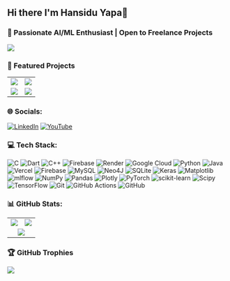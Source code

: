 ## Hi there I'm Hansidu Yapa👋
### 🤖 Passionate AI/ML Enthusiast | Open to Freelance Projects

![](https://komarev.com/ghpvc/?username=JHansiduYapa&style=for-the-badge)

### 🚀 Featured Projects
<table>
  <tr>
    <td align="center" width="50%">
      <a href="https://github.com/JHansiduYapa/Fine-Tuning-a-Small-Language-Model-for-Cypher-Query-Generation">
        <img src="https://github-readme-stats.vercel.app/api/pin/?username=JHansiduYapa&repo=Fine-Tuning-a-Small-Language-Model-for-Cypher-Query-Generation&theme=github_dark&hide_border=true" />
      </a>
    </td>
    <td align="center" width="50%">
      <a href="https://github.com/JHansiduYapa/Multi-Agent-System-for-Healthcare-Appointment-Booking">
        <img src="https://github-readme-stats.vercel.app/api/pin/?username=JHansiduYapa&repo=Multi-Agent-System-for-Healthcare-Appointment-Booking&theme=github_dark&hide_border=true" />
      </a>
    </td>
  </tr>
  <tr>
    <td align="center" width="50%">
      <a href="https://github.com/JHansiduYapa/RAG-Powered-Customer-Support-for-E-commerce">
        <img src="https://github-readme-stats.vercel.app/api/pin/?username=JHansiduYapa&repo=RAG-Powered-Customer-Support-for-E-commerce&theme=github_dark&hide_border=true" />
      </a>
    </td>
    <td align="center" width="50%">
      <a href="https://github.com/JHansiduYapa/Transformer-Model-from-Scratch">
        <img src="https://github-readme-stats.vercel.app/api/pin/?username=JHansiduYapa&repo=Transformer-Model-from-Scratch&theme=github_dark&hide_border=true" />
      </a>
    </td>
  </tr>
</table>

###  🌐 Socials:
[![LinkedIn](https://img.shields.io/badge/LinkedIn-%230077B5.svg?logo=linkedin&logoColor=white)](https://linkedin.com/in/janithhansidu) [![YouTube](https://img.shields.io/badge/YouTube-%23FF0000.svg?logo=YouTube&logoColor=white)](https://youtube.com/@JanithHansidu) 

### 💻 Tech Stack:
![C](https://img.shields.io/badge/c-%2300599C.svg?style=for-the-badge&logo=c&logoColor=white) ![Dart](https://img.shields.io/badge/dart-%230175C2.svg?style=for-the-badge&logo=dart&logoColor=white) ![C++](https://img.shields.io/badge/c++-%2300599C.svg?style=for-the-badge&logo=c%2B%2B&logoColor=white) ![Firebase](https://img.shields.io/badge/firebase-%23039BE5.svg?style=for-the-badge&logo=firebase) ![Render](https://img.shields.io/badge/Render-%46E3B7.svg?style=for-the-badge&logo=render&logoColor=white) ![Google Cloud](https://img.shields.io/badge/GoogleCloud-%234285F4.svg?style=for-the-badge&logo=google-cloud&logoColor=white) ![Python](https://img.shields.io/badge/python-3670A0?style=for-the-badge&logo=python&logoColor=ffdd54) ![Java](https://img.shields.io/badge/java-%23ED8B00.svg?style=for-the-badge&logo=openjdk&logoColor=white) ![Vercel](https://img.shields.io/badge/vercel-%23000000.svg?style=for-the-badge&logo=vercel&logoColor=white) ![Firebase](https://img.shields.io/badge/firebase-a08021?style=for-the-badge&logo=firebase&logoColor=ffcd34) ![MySQL](https://img.shields.io/badge/mysql-4479A1.svg?style=for-the-badge&logo=mysql&logoColor=white) ![Neo4J](https://img.shields.io/badge/Neo4j-008CC1?style=for-the-badge&logo=neo4j&logoColor=white) ![SQLite](https://img.shields.io/badge/sqlite-%2307405e.svg?style=for-the-badge&logo=sqlite&logoColor=white) ![Keras](https://img.shields.io/badge/Keras-%23D00000.svg?style=for-the-badge&logo=Keras&logoColor=white) ![Matplotlib](https://img.shields.io/badge/Matplotlib-%23ffffff.svg?style=for-the-badge&logo=Matplotlib&logoColor=black) ![mlflow](https://img.shields.io/badge/mlflow-%23d9ead3.svg?style=for-the-badge&logo=numpy&logoColor=blue) ![NumPy](https://img.shields.io/badge/numpy-%23013243.svg?style=for-the-badge&logo=numpy&logoColor=white) ![Pandas](https://img.shields.io/badge/pandas-%23150458.svg?style=for-the-badge&logo=pandas&logoColor=white) ![Plotly](https://img.shields.io/badge/Plotly-%233F4F75.svg?style=for-the-badge&logo=plotly&logoColor=white) ![PyTorch](https://img.shields.io/badge/PyTorch-%23EE4C2C.svg?style=for-the-badge&logo=PyTorch&logoColor=white) ![scikit-learn](https://img.shields.io/badge/scikit--learn-%23F7931E.svg?style=for-the-badge&logo=scikit-learn&logoColor=white) ![Scipy](https://img.shields.io/badge/SciPy-%230C55A5.svg?style=for-the-badge&logo=scipy&logoColor=%white) ![TensorFlow](https://img.shields.io/badge/TensorFlow-%23FF6F00.svg?style=for-the-badge&logo=TensorFlow&logoColor=white) ![Git](https://img.shields.io/badge/git-%23F05033.svg?style=for-the-badge&logo=git&logoColor=white) ![GitHub Actions](https://img.shields.io/badge/github%20actions-%232671E5.svg?style=for-the-badge&logo=githubactions&logoColor=white) ![GitHub](https://img.shields.io/badge/github-%23121011.svg?style=for-the-badge&logo=github&logoColor=white)

### 📊 GitHub Stats:
  <table>
    <tr>
      <td>
        <img src="https://github-readme-stats.vercel.app/api?username=JHansiduYapa&theme=default&hide_border=false&include_all_commits=false&count_private=true" />
      </td>
      <td>
        <img src="https://github-readme-stats.vercel.app/api/top-langs/?username=JHansiduYapa&theme=default&hide_border=false&include_all_commits=false&count_private=true&layout=compact" />
      </td>
    </tr>
    <tr>
      <td colspan="2" align="center">
        <img src="https://nirzak-streak-stats.vercel.app/?user=JHansiduYapa&theme=default&hide_border=false" />
      </td>
    </tr>
  </table>



### 🏆 GitHub Trophies

![](https://github-profile-trophy.vercel.app/?username=JHansiduYapa&theme=default&no-frame=false&no-bg=false&margin-w=5)
